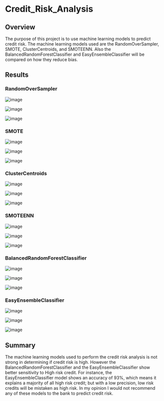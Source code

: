 # Credit_Risk_Analysis

## Overview

The purpose of this project is to use machine learning models to predict credit risk.  The machine learning models used are the RandomOverSampler, SMOTE, ClusterCentroids, and SMOTEENN.  Also the BalancedRandomForestClassifier and EasyEnsembleClassifier will be compared on how they reduce bias.

## Results

### RandomOverSampler 

![image](https://user-images.githubusercontent.com/80642682/129277682-31c4ac2d-f357-44c3-b160-e8740ff7c301.png)

![image](https://user-images.githubusercontent.com/80642682/129277726-7479ee69-1283-486b-bdff-b361200deac7.png)

![image](https://user-images.githubusercontent.com/80642682/129277825-8a65f942-360d-4f55-b0a4-05ae40ff7d43.png)


### SMOTE 

![image](https://user-images.githubusercontent.com/80642682/129277990-b828d69e-36a7-411b-8f6d-f9ddd01d65b5.png)

![image](https://user-images.githubusercontent.com/80642682/129278037-9249ff30-604e-490d-989e-c694b31b5f15.png)

![image](https://user-images.githubusercontent.com/80642682/129278093-a08d7e02-cfe2-48b4-a8d5-62a97a8f3361.png)


### ClusterCentroids 

![image](https://user-images.githubusercontent.com/80642682/129278446-07851272-e585-4609-9c7e-091808886165.png)

![image](https://user-images.githubusercontent.com/80642682/129278505-389990d6-ae65-444b-9ebf-1ee90c0ad528.png)

![image](https://user-images.githubusercontent.com/80642682/129278564-82e09b53-8eab-4091-8b03-185d135274d7.png)


### SMOTEENN 

![image](https://user-images.githubusercontent.com/80642682/129278666-d11d7076-d8ae-4389-afdf-6a1a4eee390b.png)

![image](https://user-images.githubusercontent.com/80642682/129278698-c62d9e4c-fda0-4a5a-b3e8-76b4b1814d4c.png)

![image](https://user-images.githubusercontent.com/80642682/129278743-2a47e380-945a-4b87-b759-4a98f5c5ac0e.png)


### BalancedRandomForestClassifier 

![image](https://user-images.githubusercontent.com/80642682/129278951-e41094b8-9202-4556-abe9-74e4e994f1e7.png)

![image](https://user-images.githubusercontent.com/80642682/129278989-7b3b395c-e69c-4a66-af1a-da7a9108f7e8.png)

![image](https://user-images.githubusercontent.com/80642682/129279019-da43216c-7700-49a8-8b27-4dd6786b1f9d.png)


### EasyEnsembleClassifier 

![image](https://user-images.githubusercontent.com/80642682/129279134-8265c841-bc16-4a76-9aef-ed123154d180.png)

![image](https://user-images.githubusercontent.com/80642682/129279173-3c4582f1-3dd1-489f-9dc9-7dc867b56adb.png)

![image](https://user-images.githubusercontent.com/80642682/129279218-c985a6b6-5c18-4703-9cf1-fa63629e2f3d.png)


## Summary

The machine learning models used to perform the credit risk analysis is not strong in determining if credit risk is high. However the BalancedRandomForestClassifier and the EasyEnsembleClassifier show better sensitivity to High risk credit.  For instance, the 
EasyEnsembleClassifier model shows an accuracy of 93%, which means it explains a majority of all high risk credit; but with a low precision, low risk credits will be mistaken as high risk. In my opinion I would not recommend any of these models to the bank to predict credit risk.

